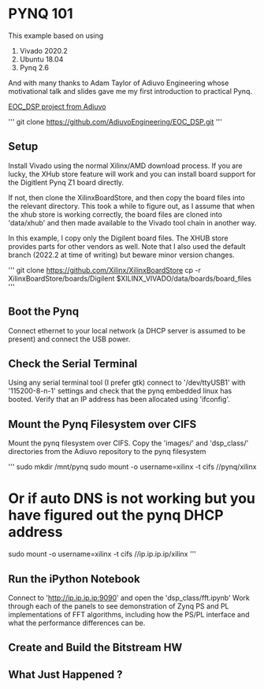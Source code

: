 # PYNQ 101

This example based on using

1. Vivado 2020.2
1. Ubuntu 18.04
1. Pynq 2.6

And with many thanks to Adam Taylor of Adiuvo Engineering whose motivational
talk and slides gave me my first introduction to practical Pynq.

[EOC_DSP project from Adiuvo](https://github.com/AdiuvoEngineering/EOC_DSP.git)

'''
git clone https://github.com/AdiuvoEngineering/EOC_DSP.git
'''

## Setup

Install Vivado using the normal Xilinx/AMD download process.  If you are lucky,
the XHub store feature will work and you can install board support for the Digitlent Pynq Z1 board directly.

If not, then clone the XilinxBoardStore, and then copy the board files into
the relevant directory. This took a while to figure out, as I assume that when
the xhub store is working correctly, the board files are cloned into 'data/xhub' and then made available to the Vivado tool chain in another way.

In this example, I copy only the Digilent board files.  The XHUB store provides parts for other vendors as well.  Note that I also used the default branch (2022.2 at time of writing) but beware minor version changes.

'''
git clone https://github.com/Xilinx/XilinxBoardStore
cp -r XilinxBoardStore/boards/Digilent $XILINX_VIVADO/data/boards/board_files
'''

## Boot the Pynq

Connect ethernet to your local network (a DHCP server is assumed to be present) and connect the USB power.

## Check the Serial Terminal

Using any serial terminal tool (I prefer gtk) connect to '/dev/ttyUSB1' with 
'115200-8-n-1' settings and check that the pynq embedded linux has booted.
Verify that an IP address has been allocated using 'ifconfig'.

## Mount the Pynq Filesystem over CIFS

Mount the pynq filesystem over CIFS. 
Copy the 'images/' and 'dsp_class/' directories from the Adiuvo repository 
to the pynq filesystem

'''
sudo mkdir /mnt/pynq
sudo mount -o username=xilinx -t cifs //pynq/xilinx
# Or if auto DNS is not working but you have figured out the pynq DHCP address
sudo mount -o username=xilinx -t cifs //ip.ip.ip.ip/xilinx
'''

## Run the iPython Notebook

Connect to 'http://ip.ip.ip.ip:9090' and open the 'dsp_class/fft.ipynb'
Work through each of the panels to see demonstration of Zynq PS and PL
implementations of FFT algorithms, including how the PS/PL interface
and what the performance differences can be.

## Create and Build the Bitstream HW



## What Just Happened ?
